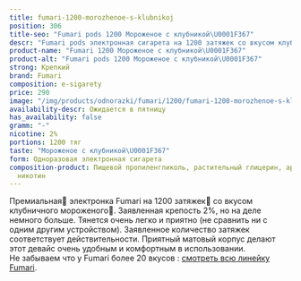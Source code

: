 ```yaml
---
title: fumari-1200-morozhenoe-s-klubnikoj
position: 306
title-seo: "Fumari pods 1200 Мороженое с клубникой\U0001F367"
descr: "Fumari pods электронная сигарета на 1200 затяжек со вкусом клубничного мороженого\U0001F367"
product-name: "Fumari 1200 Мороженое с клубникой\U0001F367"
product-alt: "Fumari pods 1200 Мороженое с клубникой\U0001F367"
strong: Крепкий
brand: Fumari
composition: e-sigarety
price: 290
image: "/img/products/odnorazki/fumari/1200/fumari-1200-morozhenoe-s-klubnikoj.png"
availability-descr: Ожидается в пятницу
has_availability: false
gramm: "-"
nicotine: 2%
portions: 1200 тяг
taste: "Мороженое с клубникой\U0001F367"
form: Одноразовая электронная сигарета
composition-product: Пищевой пропиленгликоль, растительный глицерин, ароматизатор,
  никотин
---
```


Премиальная🥇 электронка Fumari на 1200 затяжек💨 со вкусом клубничного мороженого🍧. Заявленная крепость 2%, но на деле немного больше. Тянется очень легко и приятно (не сравнить ни с одним другим устройством). Заявленное количество затяжек соответствует действительности. Приятный матовый корпус делают этот девайс очень удобным и комфортным в использовании.<br>
Не забываем что у Fumari более 20 вкусов : [смотреть всю линейку Fumari](/fumari).